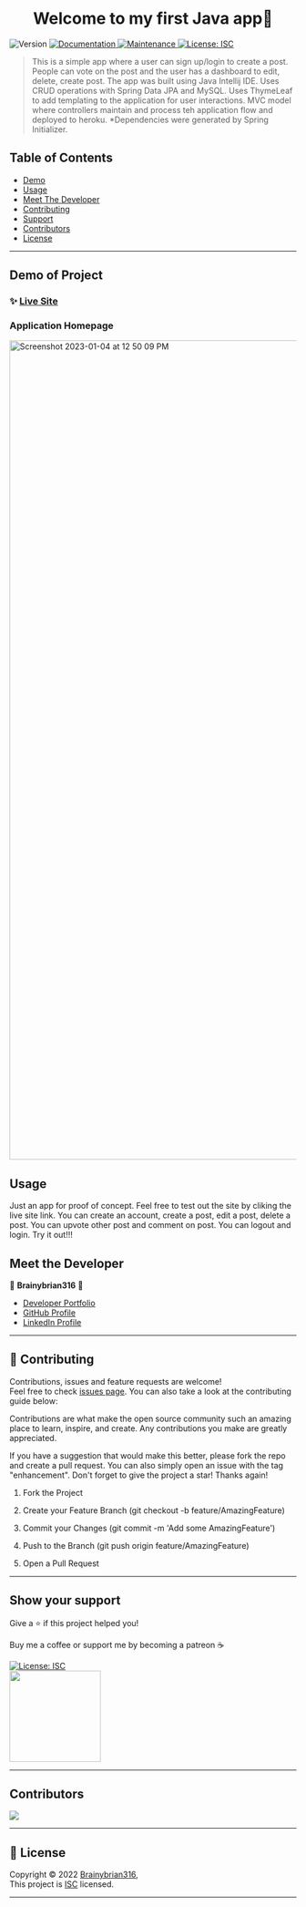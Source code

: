 <h1 align="center">Welcome to my first Java app👋</h1>
<p>
  <img alt="Version" src="https://img.shields.io/badge/version-1.0.0-blue.svg?cacheSeconds=2592000" />
  <a href="https://github.com/Brainybrian316/
tech-news-java-api#readme" target="_blank">
    <img alt="Documentation" src="https://img.shields.io/badge/documentation-yes-brightgreen.svg" />
  </a>
  <a href="https://github.com/Brainybrian316/
tech-news-java-api/graphs/commit-activity" target="_blank">
    <img alt="Maintenance" src="https://img.shields.io/badge/Maintained%3F-yes-green.svg" />
  </a>
  <a href="https://opensource.org/licenses/MIT" target="_blank">
    <img alt="License: ISC" src="https://img.shields.io/badge/License-ISC-GREEN.svg" />
  </a>
</p>

> This is a simple app where a user can sign up/login to create a post. People can vote on the post and the user has a dashboard to edit, delete, create post.
> The app was built using Java Intellij IDE. Uses CRUD operations with Spring Data JPA and MySQL. Uses ThymeLeaf to add templating to the application for user interactions. MVC model where controllers maintain and process teh application flow and deployed to heroku. \*Dependencies were generated by Spring Initializer.

## Table of Contents

- [Demo](#demo-of-project)
- [Usage](#usage)
- [Meet The Developer](#meet-the-developer)
- [Contributing](#-contributing)
- [Support](#show-your-support)
- [Contributors](#contributors)
- [License](#-license)

---

## Demo of Project

### ✨ [Live Site](https://cc-java-api-brian.herokuapp.com/)

### Application Homepage
<img width="1438" alt="Screenshot 2023-01-04 at 12 50 09 PM" src="https://user-images.githubusercontent.com/99369106/210618574-bbedf634-8046-4651-b529-ff82911f8c3c.png">

## Usage

Just an app for proof of concept. Feel free to test out the site by cliking the live site link. You can create an account, create a post, edit a post, delete a post. You can upvote other post and comment on post. You can logout and login. Try it out!!!

## Meet the Developer

👤 **Brainybrian316** 🚀

- [Developer Portfolio](https://brainybrian316.com/)
- [GitHub Profile](https://github.com/Brainybrian316)
- [LinkedIn Profile](https://linkedin.com/in/brainybrian316)

---

## 🤝 Contributing

Contributions, issues and feature requests are welcome!<br />Feel free to check [issues page](https://github.com/Brainybrian316/tech-news-java-api/issues). You can also take a look at the contributing guide below:
&nbsp;

Contributions are what make the open source community such an amazing place to learn, inspire, and create. Any contributions you make are greatly appreciated.

If you have a suggestion that would make this better, please fork the repo and create a pull request. You can also simply open an issue with the tag "enhancement". Don't forget to give the project a star! Thanks again!

1. Fork the Project

2. Create your Feature Branch (git checkout -b feature/AmazingFeature)

3. Commit your Changes (git commit -m 'Add some AmazingFeature')

4. Push to the Branch (git push origin feature/AmazingFeature)

5. Open a Pull Request

---

## Show your support

<p> Give a ⭐️ if this project helped you! </p>
<p> Buy me a coffee or support me by becoming a patreon ☕️ </p>

<a href="https://www.buymeacoffee.com/brainybrian316" target="_blank">
 <img alt="License: ISC" src="https://img.shields.io/badge/Buy%20Me%20a%20Coffee-ffdd00?style=for-the-badge&logo=buy-me-a-coffee&logoColor=black" />
</a>  
  <br>
<a href="https://www.patreon.com/brainybrian316">
 <img src="https://c5.patreon.com/external/logo/become_a_patron_button@2x.png" width="160">
</a>

---

## Contributors

<a href="https://github.com/Brainybrian316/tech-news-java-api/graphs/contributors">
  <img src="https://contrib.rocks/image?repo=Brainybrian316/tech-news-java-api" />
</a>

---

## 📝 License

Copyright © 2022 [Brainybrian316](https://opensource.org/licenses/MIT),
<br>
This project is [ISC](https://opensource.org/licenses/MIT) licensed.

---
